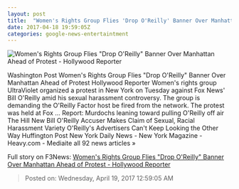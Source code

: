 ```yaml
---
layout: post
title:  "Women's Rights Group Flies 'Drop O'Reilly' Banner Over Manhattan Ahead of Protest - Hollywood Reporter"
date: 2017-04-18 19:59:05Z
categories: google-news-entertaintment
---
```


![Women's Rights Group Flies "Drop O'Reilly" Banner Over Manhattan Ahead of Protest - Hollywood Reporter](http://cdn5.thr.com/sites/default/files/2017/04/weareultraviolet_bill_oreilly_banner_1-_publicity_-_h_2017.jpg)

Washington Post Women's Rights Group Flies "Drop O'Reilly" Banner Over Manhattan Ahead of Protest Hollywood Reporter Women's rights group UltraViolet organized a protest in New York on Tuesday against Fox News' Bill O'Reilly amid his sexual harassment controversy. The group is demanding the O'Reilly Factor host be fired from the network. The protest was held at Fox ... Report: Murdochs leaning toward pulling O'Reilly off air The Hill New Bill O'Reilly Accuser Makes Claim of Sexual, Racial Harassment Variety O'Reilly's Advertisers Can't Keep Looking the Other Way Huffington Post New York Daily News - New York Magazine - Heavy.com - Mediaite all 92 news articles »


Full story on F3News: [Women's Rights Group Flies "Drop O'Reilly" Banner Over Manhattan Ahead of Protest - Hollywood Reporter](http://www.f3nws.com/n/2WPPFC)

> Posted on: Wednesday, April 19, 2017 12:59:05 AM
